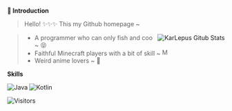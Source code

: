 **:loudspeaker: Introduction**

> Hello! :sparkles::sparkles::sparkles: This my Github homepage ~

<a href="https://github.com/anuraghazra/github-readme-stats">
  <img src="https://github-readme-stats.vercel.app/api?username=karlepus&show_icons=true&theme=radical" align="right" alt="KarLepus Gitub Stats">
</a>

> * A programmer who can only fish and coo ~ :stuck_out_tongue_closed_eyes:
> * Faithful Minecraft players with a bit of skill ~ <img src="./etc/mc.ico" width="16" alt="Minecraft">
> * Weird anime lovers ~ :ghost:

**Skills**

![Java](https://img.shields.io/badge/-Java-ff69b4?stype=flat-square&logo=Java&logoColor=3366ff)
![Kotlin](https://img.shields.io/badge/-Kotlin-orange?stype=flat-square&logo=Kotlin&logoColor=3366ff)

![Visitors](https://visitor-badge.glitch.me/badge?page_id=karlepus.karlepus.readme)
